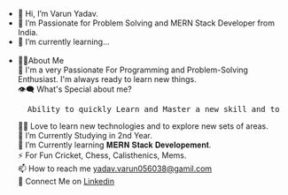 - 👋 Hi, I’m Varun Yadav.
- 👀 I’m Passionate for Problem Solving and MERN Stack Developer from India.
- 🌱 I’m currently learning...<br/><br/>
- 🙋‍♂️About Me<br/>
  🥋 I'm a very Passionate For Programming and Problem-Solving Enthusiast. I'm always ready to learn new things.<br/>
  👁‍🗨 What's Special about me?<br/>
  <pre>  Ability to quickly Learn and Master a new skill and to implement it to solve a realtime problem.</pre>
  👨‍💻 Love to learn new technologies and to explore new sets of areas.<br/>
  🔭 I’m Currently Studying in 2nd Year.<br/>
  📘 I’m Currently learning 𝐌𝐄𝐑𝐍 𝐒𝐭𝐚𝐜𝐤 𝐃𝐞𝐯𝐞𝐥𝐨𝐩𝐞𝐦𝐞𝐧𝐭.<br/>
  ⚡ For Fun Cricket, Chess, Calisthenics, Mems.<br/>
  📫 How to reach me yadav.varun056038@gamil.com<br/>
  🔗 Connect Me on <a href="https://www.linkedin.com/in/varun-yadav-77152b251">Linkedin</a><br/>

<!---
Varunyadavgithub/Varunyadavgithub is a ✨ special ✨ repository because its `README.md` (this file) appears on your GitHub profile.
You can click the Preview link to take a look at your changes.
--->
